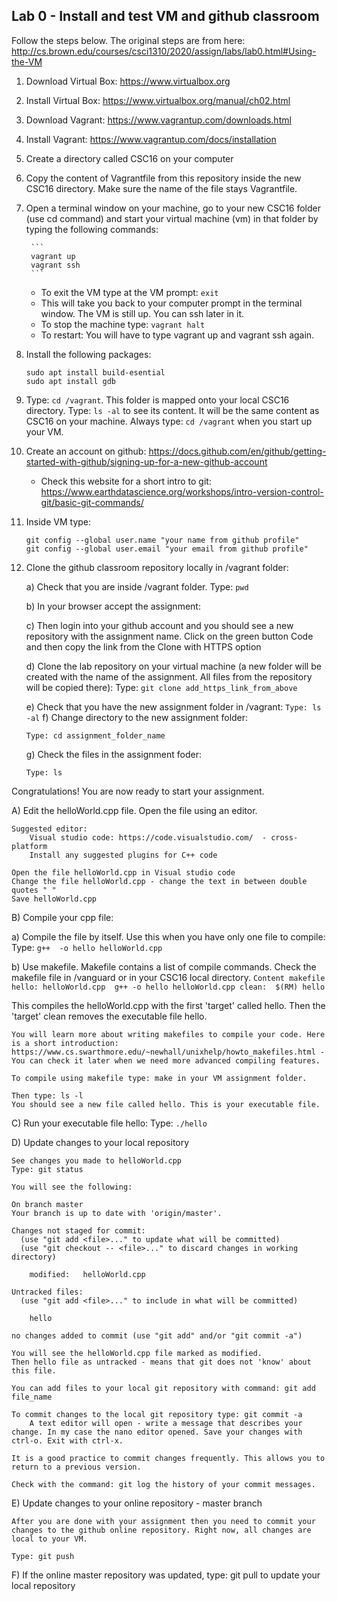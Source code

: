 ## Lab 0 - Install and test VM and github classroom 


Follow the steps below. The original steps are from here:  
http://cs.brown.edu/courses/csci1310/2020/assign/labs/lab0.html#Using-the-VM 

1. Download Virtual Box: https://www.virtualbox.org
2. Install Virtual Box: https://www.virtualbox.org/manual/ch02.html
3. Download Vagrant: https://www.vagrantup.com/downloads.html 
4. Install Vagrant:  https://www.vagrantup.com/docs/installation
5. Create a directory called CSC16 on your computer
6. Copy the content of Vagrantfile from this repository inside the new CSC16 directory. Make sure the name of the file stays Vagrantfile. 
7. Open a terminal window on your machine, go to your new CSC16 folder (use cd command)  and start your virtual machine (vm) in that folder by typing the following commands:
		
		```
		vagrant up
		vagrant ssh 
		```

   * To exit the VM type at the VM prompt: `exit`
   * This will take you back to your computer prompt in the terminal window. The VM is still up. You can ssh later in it. 
   * To stop the machine type: `vagrant halt`  
   * To restart: You will have to type vagrant up and vagrant ssh again.

8. Install the following packages:

	```
	sudo apt install build-esential
	sudo apt install gdb
	```

9. Type: `cd /vagrant`. This folder is mapped onto your local CSC16 directory. Type: `ls -al` to see its content. It will be the same content as CSC16 on your machine. Always type: `cd /vagrant` when you start up your VM.

10. Create an account on github: https://docs.github.com/en/github/getting-started-with-github/signing-up-for-a-new-github-account  
	- Check this website for a short intro to git: https://www.earthdatascience.org/workshops/intro-version-control-git/basic-git-commands/ 
12. Inside VM type: 
	```
	git config --global user.name "your name from github profile"
	git config --global user.email "your email from github profile"   
	```
12. Clone the github classroom repository locally in /vagrant folder:
	
	a) Check that you are inside /vagrant folder. Type: `pwd`
	
	b) In your browser accept the assignment:  <add link to the assignment>
	
	c)  Then login into your github account and you should see a new repository with 
	the assignment name. Click on the green button Code and then copy the link from the Clone with HTTPS option
	
	d) Clone the lab repository on your virtual machine (a new folder will be created with the name of the assignment. All files from the repository will be copied there): Type: `git clone add_https_link_from_above ` 
	
	e) Check that you have the new assignment folder in /vagrant: 
		```
		Type: ls -al
		```
	f) Change directory to the new assignment folder: 
		
		Type: cd assignment_folder_name
	
	g) Check the files in the assignment foder: 
		
		Type: ls     

  Congratulations! You are now ready to start your assignment.

A) Edit the helloWorld.cpp file. Open the file using an editor. 
	
	Suggested editor: 
		Visual studio code: https://code.visualstudio.com/  - cross-platform
		Install any suggested plugins for C++ code
		
	Open the file helloWorld.cpp in Visual studio code
	Change the file helloWorld.cpp - change the text in between double quotes " "
	Save helloWorld.cpp

B) Compile your cpp file:
	
a) Compile the file by itself. Use this when you have only one file to compile: Type: `g++  -o hello helloWorld.cpp`
	
b) Use makefile. Makefile contains a list of compile commands. Check the makefile file in /vanguard or in your CSC16 local directory.
	```
	Content makefile 
		hello: helloWorld.cpp 
			g++ -o hello helloWorld.cpp
		clean: 
			$(RM) hello
	```	
	
This compiles the helloWorld.cpp with the first 'target' called hello.
Then the 'target' clean removes the executable file hello.
	
	You will learn more about writing makefiles to compile your code. Here is a short introduction: https://www.cs.swarthmore.edu/~newhall/unixhelp/howto_makefiles.html - You can check it later when we need more advanced compiling features. 

	To compile using makefile type: make in your VM assignment folder. 

	Then type: ls -l 
	You should see a new file called hello. This is your executable file. 
	
C) Run your executable file hello: Type:  `./hello` 
	
D) Update changes to your local repository 

	See changes you made to helloWorld.cpp 
	Type: git status
	
	You will see the following: 
	
	On branch master
	Your branch is up to date with 'origin/master'.
	
	Changes not staged for commit:
	  (use "git add <file>..." to update what will be committed)
	  (use "git checkout -- <file>..." to discard changes in working directory)
	
		modified:   helloWorld.cpp
	
	Untracked files:
	  (use "git add <file>..." to include in what will be committed)
	
		hello
	
	no changes added to commit (use "git add" and/or "git commit -a")

	You will see the helloWorld.cpp file marked as modified. 
	Then hello file as untracked - means that git does not 'know' about this file. 
	
	You can add files to your local git repository with command: git add file_name
	
	To commit changes to the local git repository type: git commit -a 
		A text editor will open - write a message that describes your change. In my case the nano editor opened. Save your changes with ctrl-o. Exit with ctrl-x. 

	It is a good practice to commit changes frequently. This allows you to return to a previous version. 
	
	Check with the command: git log the history of your commit messages. 
	
E) Update changes to your online repository - master branch 
	
	After you are done with your assignment then you need to commit your changes to the github online repository. Right now, all changes are local to your VM. 
	
	Type: git push

F)   If the online master repository was updated, type: git pull to update your local repository






